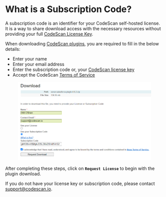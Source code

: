 # What is a Subscription Code?

A subscription code is an identifier for your CodeScan self-hosted license. It is a way to share download access with the necessary resources without providing your full [CodeScan License Key](https://knowledgebase.autorabit.com/codescan/docs/what-is-a-codescan-license-key).

When downloading [CodeScan plugins](https://www.codescan.io/products/editor-plugins/), you are required to fill in the below details:

* Enter your name
* Enter your email address
* Enter the subscription code or, your [CodeScan license key](https://knowledgebase.autorabit.com/codescan/docs/what-is-a-codescan-license-key)
* Accept the CodeScan [Terms of Service](https://www.codescan.io/tos/self-hosted/)

<figure><img src="../../../../.gitbook/assets/image (430).png" alt="" width="563"><figcaption></figcaption></figure>

After completing these steps, click on **`Request License`** to begin with the plugin download.

If you do not have your license key or subscription code, please contact [support@codescan.io](mailto:support@codescan.io).

